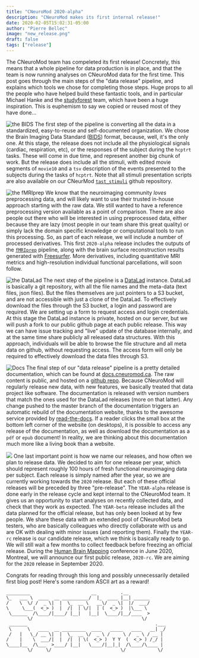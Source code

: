 ```yaml
---
title: "CNeuroMod 2020-alpha"
description: "CNeuroMod makes its first internal release!"
date: 2020-02-05T15:02:31-05:00
author: "Pierre Bellec"
image: "new_release.png"
draft: false
tags: ["release"]
---
```

The CNeuroMod team has compeleted its first release! Concretely, this means that a whole pipeline for data production is in place, and that the team is now running analyses on CNeuroMod data for the first time. This post goes through the main steps of the "data release" pipeline, and explains which tools we chose for completing those steps. Huge props to all the people who have helped build these fantastic tools, and in particular Michael Hanke and the [studyforest](http://studyforrest.org/) team, which have been a huge inspiration. This is euphemism to say we copied or reused most of they have done...

![the BIDS](BIDS_Logo.png)
The first step of the pipeline is converting all the data in a standardized, easy-to-reuse and self-documented organization. We chose the Brain Imaging Data Standard ([BIDS](https://bids.neuroimaging.io/)) format, because, well, it's the only one. At this stage, the release does not include all the physiological signals (cardiac, respiration, etc), or the responses of the subject during the `hcptrt` tasks. These will come in due time, and represent another big chunk of work. But the release does include all the stimuli, with edited movie segments of `movie10` and a `tsv` description of the events presented to the subjects during the tasks of `hcptrt`. Note that all stimuli presentation scripts are also available on our CNeurMod [`tast_stimuli`](https://github.com/courtois-neuromod/task_stimuli) github repository.

![the fMRIprep](fmriprep_logo.png)
We know that the neuroimaging community *loves* preprocessing data, and will likely want to use their trusted in-house approach starting with the raw data. We still wanted to have a reference preprocessing version available as a point of comparison. There are also people out there who will be interested in using preprocessed data, either because they are lazy (most people in our team share this great quality) or simply lack the domain specific knowledge or computational tools to run this processing. So, as part of each release, we will include a number of processed derivatives. This first `2020-alpha` release includes the outputs of the [`fMRIprep`](https://fmriprep.readthedocs.io/en/stable/) pipeline, along with the brain surface reconstruction results generated with [Freesurfer](https://surfer.nmr.mgh.harvard.edu/). More derivatives, including quantitative MRI metrics and high-resolution individual functional parcellations, will soon follow.

![the DataLad](datalad_logo.png)
The next step of the pipeline is a [DataLad](https://www.datalad.org/) instance. DataLad is basically a git repository, with all the file names and the meta-data (text files, json files). But the files themselves are just pointers to a S3 bucket, and are not accessible with just a clone of the DataLad. To effectively download the files through the S3 bucket, a login and password are required. We are setting up a form to request access and login credentials. At this stage the DataLad instance is private, hosted on our server, but we will push a fork to our public github page at each public release. This way we can have issue tracking and "live" update of the database internally, and at the same time share publicly all released data structures. With this approach, individuals will be able to browse the file structure and all meta data on github, without requesting access. The access form will only be required to effectively download the data files through S3.

![Docs](rtd_logo.png)
The final step of our "data release" pipeline is a pretty detailed documentation, which can be found at [docs.cneuromod.ca](https://docs.cneuromod.ca). The raw content is public, and hosted on a [github repo](https://github.com/courtois-neuromod/cneuromod_docs). Because CNeuroMod will regularly release new data, with new features, we basically treated that data project like software. The documentation is released with version numbers that match the ones used for the DataLad releases (more on that latter). Any change pushed to the master branch of the documentation triggers an automatic rebuild of the documentation website, thanks to the awesome service provided by [read-the-docs](readthedocs.org/). If a reader clicks the small box at the bottom left corner of the website (on desktops), it is possible to access any release of the documentation, as well as download the documentation as a `pdf` or `epub` document! In reality, we are thinking about this documentation much more like a living book than a website.

[![](software_updates.png)](https://xkcd.com/2224/)
One last important point is how we name our releases, and how often we plan to release data. We decided to aim for one release per year, which should represent roughly 100 hours of fresh functional neuroimaging data per subject. Each release is simply named after the year, so we are currently working towards the `2020` release. But each of these official releases will be preceded by three "pre-release". The `YEAR-alpha` release is done early in the release cycle and kept internal to the CNeuroMod team. It gives us an opportunity to start analyses on recently collected data, and check that they work as expected. The `YEAR-beta` release includes all the data planned for the official release, but has only been looked at by few people. We share these data with an extended pool of CNeuroMod beta testers, who are basically colleagues who directly collaborate with us and are OK with dealing with minor issues (and reporting them). Finally the `YEAR-rc` release is our candidate release, which we think is basically ready to go. We will still wait a few months to collect feedback before freezing an official release. During the [Human Brain Mapping](https://www.humanbrainmapping.org/i4a/pages/index.cfm?pageID=3958&activateFull=true) conference in June 2020, Montreal, we will announce our first public release, `2020-rc`. We are aiming for the `2020` release in September 2020.

Congrats for reading through this long and possibly unnecessarily detailed first blog post! Here's some random ASCII art as a reward!
```
_________                       __         .__              
\_   ___ \  ____  __ __________/  |_  ____ |__| ______      
/    \  \/ /  _ \|  |  \_  __ \   __\/  _ \|  |/  ___/      
\     \___(  <_> )  |  /|  | \/|  | (  <_> )  |\___ \       
 \______  /\____/|____/ |__|   |__|  \____/|__/____  >      
        \/                                         \/       
 _______                                                .___
 \      \   ____  __ _________  ____   _____   ____   __| _/
 /   |   \_/ __ \|  |  \_  __ \/  _ \ /     \ /  _ \ / __ |
/    |    \  ___/|  |  /|  | \(  <_> )  Y Y  (  <_> ) /_/ |
\____|__  /\___  >____/ |__|   \____/|__|_|  /\____/\____ |
        \/     \/                          \/            \/
```
